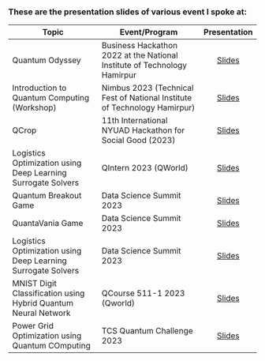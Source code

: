### These are the presentation slides of various event I spoke at:

| Topic                                                          | Event/Program                                                             | Presentation                                                                             |
| -------------------------------------------------------------- | ------------------------------------------------------------------------- | :--------------------------------------------------------------------------------------: |
| Quantum Odyssey                                                | Business Hackathon 2022 at the National Institute of Technology Hamirpur  | [Slides](/Business_Hackathon_NITH_2022_QuantumOdyssey.pdf)                               |
| Introduction to Quantum Computing (Workshop)                   | Nimbus 2023 (Technical Fest of National Institute of Technology Hamirpur) | [Slides](/Team_Abraxas_Workshop_2023__Introduction_To_Quantum_Computing.pdf)             |
| QCrop                                                          | 11th International NYUAD Hackathon for Social Good (2023)                 | [Slides](/NYUAD_Hackathon_2023_QCROP.pdf)                                                |
| Logistics Optimization using Deep Learning Surrogate Solvers   | QIntern 2023 (QWorld)                                                     | [Slides](/QIntern_2023_Logistics_Optimization_using_Deep_Learning_Surrogate_Solvers.pdf) |
| Quantum Breakout Game                                          | Data Science Summit 2023                                                  | [Slides](/Data_Science_Summit_2023_Quantum_Breakout.pdf)                                 |
| QuantaVania Game                                               | Data Science Summit 2023                                                  | [Slides](/Data_Science_Summit_2023_QuantaVania.pdf)                                      |
| Logistics Optimization using Deep Learning Surrogate Solvers   | Data Science Summit 2023                                                  | [Slides](/Data_Science_Summit_2023_QROSS.pdf)                                            |
| MNIST Digit Classification using Hybrid Quantum Neural Network | QCourse 511-1 2023 (Qworld)                                               | [Slides](/QCourse511-1_MNIST_Digit_Classification_using_Hybrid_QNN.pdf)                  |
| Power Grid Optimization using Quantum COmputing                | TCS Quantum Challenge 2023                                                | [Slides](/TCS_Quantum_Challenge_Power_Grid_Optimization.pdf)                             |